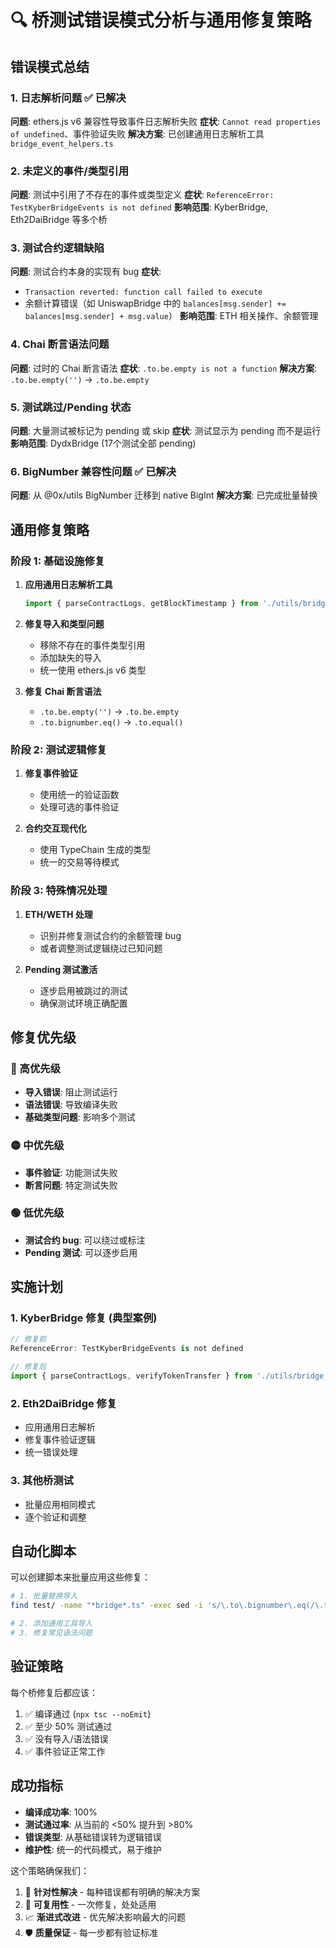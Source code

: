 # 🔍 桥测试错误模式分析与通用修复策略

## 错误模式总结

### 1. **日志解析问题** ✅ 已解决
**问题**: ethers.js v6 兼容性导致事件日志解析失败
**症状**: `Cannot read properties of undefined`、事件验证失败
**解决方案**: 已创建通用日志解析工具 `bridge_event_helpers.ts`

### 2. **未定义的事件/类型引用**
**问题**: 测试中引用了不存在的事件或类型定义
**症状**: `ReferenceError: TestKyberBridgeEvents is not defined`
**影响范围**: KyberBridge, Eth2DaiBridge 等多个桥

### 3. **测试合约逻辑缺陷**
**问题**: 测试合约本身的实现有 bug
**症状**: 
- `Transaction reverted: function call failed to execute`
- 余额计算错误（如 UniswapBridge 中的 `balances[msg.sender] += balances[msg.sender] + msg.value`）
**影响范围**: ETH 相关操作、余额管理

### 4. **Chai 断言语法问题**
**问题**: 过时的 Chai 断言语法
**症状**: `.to.be.empty is not a function`
**解决方案**: `.to.be.empty('')` → `.to.be.empty`

### 5. **测试跳过/Pending 状态**
**问题**: 大量测试被标记为 pending 或 skip
**症状**: 测试显示为 pending 而不是运行
**影响范围**: DydxBridge (17个测试全部 pending)

### 6. **BigNumber 兼容性问题** ✅ 已解决
**问题**: 从 @0x/utils BigNumber 迁移到 native BigInt
**解决方案**: 已完成批量替换

## 通用修复策略

### 阶段 1: 基础设施修复
1. **应用通用日志解析工具**
   ```typescript
   import { parseContractLogs, getBlockTimestamp } from './utils/bridge_event_helpers';
   ```

2. **修复导入和类型问题**
   - 移除不存在的事件类型引用
   - 添加缺失的导入
   - 统一使用 ethers.js v6 类型

3. **修复 Chai 断言语法**
   - `.to.be.empty('')` → `.to.be.empty`
   - `.to.bignumber.eq()` → `.to.equal()`

### 阶段 2: 测试逻辑修复
1. **修复事件验证**
   - 使用统一的验证函数
   - 处理可选的事件验证

2. **合约交互现代化**
   - 使用 TypeChain 生成的类型
   - 统一的交易等待模式

### 阶段 3: 特殊情况处理
1. **ETH/WETH 处理**
   - 识别并修复测试合约的余额管理 bug
   - 或者调整测试逻辑绕过已知问题

2. **Pending 测试激活**
   - 逐步启用被跳过的测试
   - 确保测试环境正确配置

## 修复优先级

### 🔴 高优先级
- **导入错误**: 阻止测试运行
- **语法错误**: 导致编译失败
- **基础类型问题**: 影响多个测试

### 🟡 中优先级  
- **事件验证**: 功能测试失败
- **断言问题**: 特定测试失败

### 🟢 低优先级
- **测试合约 bug**: 可以绕过或标注
- **Pending 测试**: 可以逐步启用

## 实施计划

### 1. KyberBridge 修复 (典型案例)
```typescript
// 修复前
ReferenceError: TestKyberBridgeEvents is not defined

// 修复后  
import { parseContractLogs, verifyTokenTransfer } from './utils/bridge_event_helpers';
```

### 2. Eth2DaiBridge 修复
- 应用通用日志解析
- 修复事件验证逻辑
- 统一错误处理

### 3. 其他桥测试
- 批量应用相同模式
- 逐个验证和调整

## 自动化脚本

可以创建脚本来批量应用这些修复：

```bash
# 1. 批量替换导入
find test/ -name "*bridge*.ts" -exec sed -i 's/\.to\.bignumber\.eq(/\.to\.equal(/g' {} \;

# 2. 添加通用工具导入
# 3. 修复常见语法问题
```

## 验证策略

每个桥修复后都应该：
1. ✅ 编译通过 (`npx tsc --noEmit`)
2. ✅ 至少 50% 测试通过
3. ✅ 没有导入/语法错误
4. ✅ 事件验证正常工作

## 成功指标

- **编译成功率**: 100%
- **测试通过率**: 从当前的 <50% 提升到 >80%
- **错误类型**: 从基础错误转为逻辑错误
- **维护性**: 统一的代码模式，易于维护

这个策略确保我们：
1. 🎯 **针对性解决** - 每种错误都有明确的解决方案
2. 🔄 **可复用性** - 一次修复，处处适用  
3. 📈 **渐进式改进** - 优先解决影响最大的问题
4. 🛡️ **质量保证** - 每一步都有验证标准